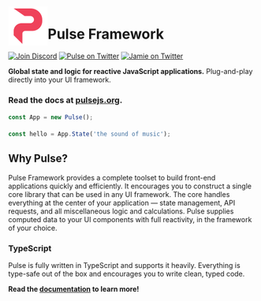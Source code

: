 <img src=".github/resources/logo.svg" width="80" height="80" alt="Logo" align="left" />

Pulse Framework
===

[![Join Discord](https://discordapp.com/api/guilds/658189217746255881/embed.png)](https://discord.gg/RjG8ShB)
[![Pulse on Twitter](https://img.shields.io/twitter/follow/pulseframework.svg?label=Pulse+on+Twitter)](https://twitter.com/pulseframework)
[![Jamie on Twitter](https://img.shields.io/twitter/follow/jamiepine.svg?label=Jamie+on+Twitter)](https://twitter.com/jamiepine)

**Global state and logic for reactive JavaScript applications.** Plug-and-play directly into your UI framework.

### Read the docs at [pulsejs.org](https://pulsejs.org).

```ts
const App = new Pulse();

const hello = App.State('the sound of music');
```

## Why Pulse?

Pulse Framework provides a complete toolset to build front-end applications quickly and efficiently. It encourages you to construct a single core library that can be used in any UI framework. The core handles everything at the center of your application — state management, API requests, and all miscellaneous logic and calculations. Pulse supplies computed data to your UI components with full reactivity, in the framework of your choice.

### TypeScript

Pulse is fully written in TypeScript and supports it heavily. Everything is type-safe out of the box and encourages you to write clean, typed code.

**Read the [documentation](https://pulsejs.org/v3/introduction/what-is-pulse.html) to learn more!**
